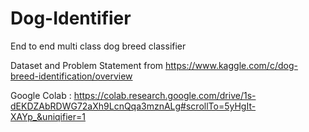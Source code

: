 # Dog-Identifier
End to end multi class dog breed classifier

Dataset and Problem Statement from https://www.kaggle.com/c/dog-breed-identification/overview

Google Colab : https://colab.research.google.com/drive/1s-dEKDZAbRDWG72aXh9LcnQqa3mznALg#scrollTo=5yHgIt-XAYp_&uniqifier=1
